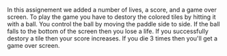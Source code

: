In this assignement we added a number of lives, a score, and a game over screen. To play the game you have to destory the colored tiles by hitting it with a ball. You control the ball by moving the paddle side to side. If the ball falls to the bottom of the screen then you lose a life. If you successfully destory a tile then your score increases. If you die 3 times then you'll get a game over screen. 
 
